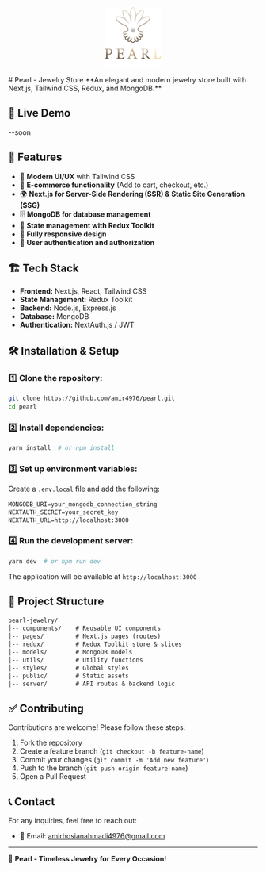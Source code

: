 
<p align="center">
  <img src="./public/image/Group.png" alt="Pearl Logo"/>
</p>
# Pearl - Jewelry Store
**An elegant and modern jewelry store built with Next.js, Tailwind CSS, Redux, and MongoDB.**

## 🚀 Live Demo
--soon

## 📌 Features
- 🔹 **Modern UI/UX** with Tailwind CSS
- 🛒 **E-commerce functionality** (Add to cart, checkout, etc.)
- 🌍 **Next.js for Server-Side Rendering (SSR) & Static Site Generation (SSG)**
- 🗄 **MongoDB for database management**
- 🎯 **State management with Redux Toolkit**
- 📱 **Fully responsive design**
- 🔐 **User authentication and authorization**

## 🏗️ Tech Stack
- **Frontend:** Next.js, React, Tailwind CSS
- **State Management:** Redux Toolkit
- **Backend:** Node.js, Express.js
- **Database:** MongoDB
- **Authentication:** NextAuth.js / JWT

## 🛠️ Installation & Setup
### 1️⃣ Clone the repository:
```sh
git clone https://github.com/amir4976/pearl.git
cd pearl
```

### 2️⃣ Install dependencies:
```sh
yarn install  # or npm install
```

### 3️⃣ Set up environment variables:
Create a `.env.local` file and add the following:
```env
MONGODB_URI=your_mongodb_connection_string
NEXTAUTH_SECRET=your_secret_key
NEXTAUTH_URL=http://localhost:3000
```

### 4️⃣ Run the development server:
```sh
yarn dev  # or npm run dev
```
The application will be available at `http://localhost:3000`

## 📂 Project Structure
```
pearl-jewelry/
│-- components/    # Reusable UI components
│-- pages/         # Next.js pages (routes)
│-- redux/         # Redux Toolkit store & slices
│-- models/        # MongoDB models
│-- utils/         # Utility functions
│-- styles/        # Global styles
│-- public/        # Static assets
│-- server/        # API routes & backend logic
```

## ✅ Contributing
Contributions are welcome! Please follow these steps:
1. Fork the repository
2. Create a feature branch (`git checkout -b feature-name`)
3. Commit your changes (`git commit -m 'Add new feature'`)
4. Push to the branch (`git push origin feature-name`)
5. Open a Pull Request


## 📞 Contact
For any inquiries, feel free to reach out:
- 📧 Email: amirhosianahmadi4976@gmail.com

---
💎 **Pearl - Timeless Jewelry for Every Occasion!**

